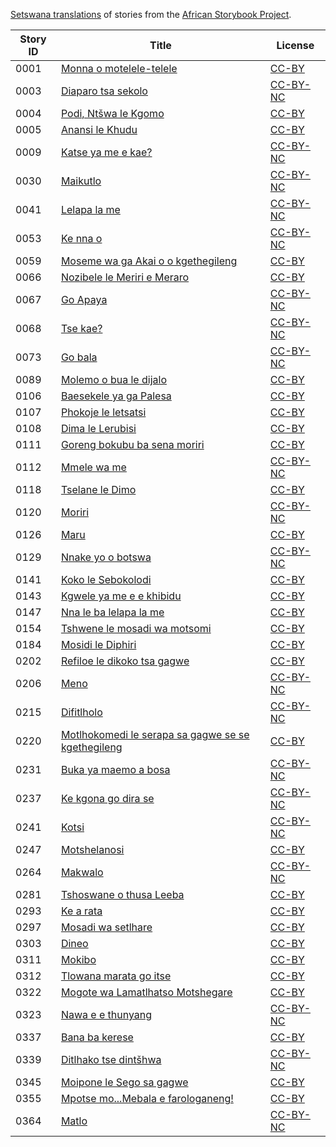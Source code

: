 [Setswana translations](http://my.africanstorybook.org/language/setswana) of stories from the [African Storybook Project](http://my.africanstorybook.org).

Story ID | Title | License
-------- | ----- | -------
0001 | [Monna o motelele-telele ](http://my.africanstorybook.org/stories/monna-o-motelele-telele) | [CC-BY](https://creativecommons.org/licenses/by/3.0/)
0003 | [Diaparo tsa sekolo](http://my.africanstorybook.org/stories/diaparo-tsa-sekolo) | [CC-BY-NC](http://creativecommons.org/licenses/by-nc/3.0/)
0004 | [Podi, Ntšwa le Kgomo ](http://my.africanstorybook.org/stories/podi-ntšwa-le-kgomo) | [CC-BY](https://creativecommons.org/licenses/by/3.0/)
0005 | [Anansi le Khudu](http://my.africanstorybook.org/stories/anansi-le-khudu) | [CC-BY](https://creativecommons.org/licenses/by/3.0/)
0009 | [Katse ya me e kae?](http://my.africanstorybook.org/stories/katse-ya-me-e-kae) | [CC-BY-NC](http://creativecommons.org/licenses/by-nc/3.0/)
0030 | [Maikutlo](http://my.africanstorybook.org/stories/maikutlo) | [CC-BY-NC](http://creativecommons.org/licenses/by-nc/3.0/)
0041 | [Lelapa la me](http://my.africanstorybook.org/stories/lelapa-la-me) | [CC-BY-NC](http://creativecommons.org/licenses/by-nc/3.0/)
0053 | [Ke nna o](http://my.africanstorybook.org/stories/ke-nna-o) | [CC-BY-NC](http://creativecommons.org/licenses/by-nc/3.0/)
0059 | [Moseme wa ga Akai o o kgethegileng](http://my.africanstorybook.org/stories/moseme-wa-ga-akai-o-o-kgethegileng) | [CC-BY](https://creativecommons.org/licenses/by/3.0/)
0066 | [Nozibele le Meriri e Meraro ](http://my.africanstorybook.org/stories/nozibele-le-meriri-e-meraro) | [CC-BY](https://creativecommons.org/licenses/by/3.0/)
0067 | [Go Apaya](http://my.africanstorybook.org/stories/go-apaya) | [CC-BY-NC](http://creativecommons.org/licenses/by-nc/3.0/)
0068 | [Tse kae?](http://my.africanstorybook.org/stories/tse-kae) | [CC-BY-NC](http://creativecommons.org/licenses/by-nc/3.0/)
0073 | [Go bala](http://my.africanstorybook.org/stories/go-bala-0) | [CC-BY-NC](http://creativecommons.org/licenses/by-nc/3.0/)
0089 | [Molemo o bua le dijalo](http://my.africanstorybook.org/stories/molemo-o-bua-le-dijalo) | [CC-BY](https://creativecommons.org/licenses/by/4.0/)
0106 | [Baesekele ya ga Palesa](http://my.africanstorybook.org/stories/baesekele-ya-ga-palesa) | [CC-BY](https://creativecommons.org/licenses/by/4.0/)
0107 | [Phokoje le letsatsi](http://my.africanstorybook.org/stories/phokoje-le-letsatsi) | [CC-BY](https://creativecommons.org/licenses/by/3.0/)
0108 | [Dima le Lerubisi](http://my.africanstorybook.org/stories/dima-le-lerubisi) | [CC-BY](https://creativecommons.org/licenses/by/3.0/)
0111 | [Goreng bokubu ba sena moriri](http://my.africanstorybook.org/stories/goreng-bokubu-ba-sena-moriri) | [CC-BY](https://creativecommons.org/licenses/by/3.0/)
0112 | [Mmele wa me](http://my.africanstorybook.org/stories/mmele-wa-me) | [CC-BY-NC](http://creativecommons.org/licenses/by-nc/3.0/)
0118 | [Tselane le Dimo](http://my.africanstorybook.org/stories/tselane-le-dimo) | [CC-BY](https://creativecommons.org/licenses/by/3.0/)
0120 | [Moriri](http://my.africanstorybook.org/stories/moriri) | [CC-BY-NC](http://creativecommons.org/licenses/by-nc/3.0/)
0126 | [Maru](http://my.africanstorybook.org/stories/maru-2) | [CC-BY](https://creativecommons.org/licenses/by/3.0/)
0129 | [Nnake yo o botswa](http://my.africanstorybook.org/stories/nnake-yo-o-botswa) | [CC-BY-NC](http://creativecommons.org/licenses/by-nc/3.0/)
0141 | [Koko le Sebokolodi](http://my.africanstorybook.org/stories/koko-le-sebokolodi) | [CC-BY](https://creativecommons.org/licenses/by/3.0/)
0143 | [Kgwele ya me e e khibidu](http://my.africanstorybook.org/stories/kgwele-ya-me-e-e-khibidu) | [CC-BY](https://creativecommons.org/licenses/by/4.0/)
0147 | [Nna le ba lelapa la me](http://my.africanstorybook.org/stories/nna-le-ba-lelapa-la-me) | [CC-BY](https://creativecommons.org/licenses/by/3.0/)
0154 | [Tshwene le mosadi wa motsomi](http://my.africanstorybook.org/stories/tshwene-le-mosadi-wa-motsomi) | [CC-BY](https://creativecommons.org/licenses/by/3.0/)
0184 | [Mosidi le Diphiri ](http://my.africanstorybook.org/stories/mosidi-le-diphiri) | [CC-BY](https://creativecommons.org/licenses/by/3.0/)
0202 | [Refiloe le dikoko tsa gagwe](http://my.africanstorybook.org/stories/refiloe-le-dikoko-tsa-gagwe) | [CC-BY](https://creativecommons.org/licenses/by/3.0/)
0206 | [Meno](http://my.africanstorybook.org/stories/meno) | [CC-BY-NC](http://creativecommons.org/licenses/by-nc/3.0/)
0215 | [Difitlholo](http://my.africanstorybook.org/stories/difitlholo) | [CC-BY-NC](http://creativecommons.org/licenses/by-nc/3.0/)
0220 | [Motlhokomedi le serapa sa gagwe se se kgethegileng](http://www.africanstorybook.org/stories/motlhokomedi-le-serapa-sa-gagwe-se-se-kgethegileng) | [CC-BY](https://creativecommons.org/licenses/by/4.0/)
0231 | [Buka ya maemo a bosa](http://my.africanstorybook.org/stories/buka-ya-maemo-bosa) | [CC-BY-NC](http://creativecommons.org/licenses/by-nc/3.0/)
0237 | [Ke kgona go dira se](http://my.africanstorybook.org/stories/ke-kgona-go-dira-se) | [CC-BY-NC](http://creativecommons.org/licenses/by-nc/3.0/)
0241 | [Kotsi](http://my.africanstorybook.org/stories/kotsi-0) | [CC-BY-NC](http://creativecommons.org/licenses/by-nc/3.0/)
0247 | [Motshelanosi](http://my.africanstorybook.org/stories/motshelanosi) | [CC-BY](https://creativecommons.org/licenses/by/3.0/)
0264 | [Makwalo](http://my.africanstorybook.org/stories/makwalo) | [CC-BY-NC](http://creativecommons.org/licenses/by-nc/3.0/)
0281 | [Tshoswane o thusa Leeba](http://my.africanstorybook.org/stories/tshoswane-o-thusa-leeba) | [CC-BY](https://creativecommons.org/licenses/by/3.0/)
0293 | [Ke a rata](http://my.africanstorybook.org/stories/ke-rata) | [CC-BY](https://creativecommons.org/licenses/by/3.0/)
0297 | [Mosadi wa setlhare](http://my.africanstorybook.org/stories/mosadi-wa-setlhare) | [CC-BY](https://creativecommons.org/licenses/by/3.0/)
0303 | [Dineo](http://my.africanstorybook.org/stories/dineo) | [CC-BY](https://creativecommons.org/licenses/by/3.0/)
0311 | [Mokibo](http://my.africanstorybook.org/stories/mokibo) | [CC-BY](https://creativecommons.org/licenses/by/3.0/)
0312 | [Tlowana marata go itse](http://my.africanstorybook.org/stories/tlowana-marata-go-itse) | [CC-BY](https://creativecommons.org/licenses/by/3.0/)
0322 | [Mogote wa Lamatlhatso Motshegare](http://my.africanstorybook.org/stories/mogote-wa-lamatlhatso-motshegare) | [CC-BY](https://creativecommons.org/licenses/by/3.0/)
0323 | [Nawa e e thunyang](http://my.africanstorybook.org/stories/nawa-e-e-thunyang) | [CC-BY-NC](http://creativecommons.org/licenses/by-nc/3.0/)
0337 | [Bana ba kerese](http://my.africanstorybook.org/stories/bana-ba-kerese-0) | [CC-BY](https://creativecommons.org/licenses/by/3.0/)
0339 | [Ditlhako tse dintšhwa](http://my.africanstorybook.org/stories/ditlhako-tse-dintšhwa) | [CC-BY-NC](http://creativecommons.org/licenses/by-nc/3.0/)
0345 | [Moipone le Sego sa gagwe](http://my.africanstorybook.org/stories/moipone-le-sego-sa-gagwe) | [CC-BY](https://creativecommons.org/licenses/by/3.0/)
0355 | [Mpotse mo...Mebala e farologaneng!](http://my.africanstorybook.org/stories/mpotse-momebala-e-farologaneng) | [CC-BY](https://creativecommons.org/licenses/by/3.0/)
0364 | [Matlo](http://my.africanstorybook.org/stories/matlo) | [CC-BY-NC](http://creativecommons.org/licenses/by-nc/3.0/)
